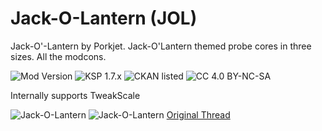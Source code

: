 <!-- Readme.md v1.1.1.1
Jack-O-Lantern (JOL)
created: 23 Sep 19
updated: 31 May 2021 -->

<!-- Download on SpaceDock or Github or Curseforge. Also available on CKAN. -->

# Jack-O-Lantern (JOL)
Jack-O'-Lantern by Porkjet. Jack-O'Lantern themed probe cores in three sizes. All the modcons.

![Mod Version](https://img.shields.io/github/v/release/zer0Kerbal/Jack-O-Lantern?include_prereleases) 
![KSP 1.7.x](https://img.shields.io/badge/KSP%20version-1.7.x-66ccff.svg?style=flat-square) 
![CKAN listed](https://img.shields.io/badge/CKAN-Indexed-brightgreen.svg) ![CC 4.0 BY-NC-SA](https://img.shields.io/badge/license-CC--4.0--BY--SA-lightgrey)

Internally supports TweakScale

![Jack-O-Lantern](https://i.imgur.com/6Dvavcc.jpg)
![Jack-O-Lantern](https://i.imgur.com/gWlegrN.jpg)
[Original Thread](https://forum.kerbalspaceprogram.com/index.php?/topic/88595-*)
<!-- 
GPLv2
zer0Kerbal 
-->
